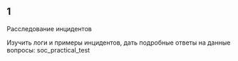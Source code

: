 ## 1

Расследование инцидентов

Изучить логи и примеры инцидентов, дать подробные ответы на данные вопросы: soc_practical_test

